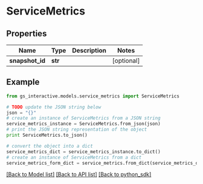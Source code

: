 # ServiceMetrics


## Properties

Name | Type | Description | Notes
------------ | ------------- | ------------- | -------------
**snapshot_id** | **str** |  | [optional] 

## Example

```python
from gs_interactive.models.service_metrics import ServiceMetrics

# TODO update the JSON string below
json = "{}"
# create an instance of ServiceMetrics from a JSON string
service_metrics_instance = ServiceMetrics.from_json(json)
# print the JSON string representation of the object
print ServiceMetrics.to_json()

# convert the object into a dict
service_metrics_dict = service_metrics_instance.to_dict()
# create an instance of ServiceMetrics from a dict
service_metrics_form_dict = service_metrics.from_dict(service_metrics_dict)
```
[[Back to Model list]](python_sdk.md#documentation-for-data-structures) [[Back to API list]](python_sdk.md#documentation-for-service-apis) [[Back to python_sdk]](python_sdk.md)


